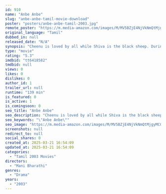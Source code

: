 ```yaml
---
id: 910
name: "Anbe Anbe"
slug: "anbe-anbe-tamil-movie-download"
poster: "posters/anbe-anbe-tamil-2003.jpg"
remote_poster: "https://m.media-amazon.com/images/M/MV5BZjE4NjVkNmQtMjgyMC00NjA4LTkyZTYtOTczZmZiYzExYTBjXkEyXkFqcGc@._V1_SX300.jpg"
original_language: "Tamil"
dubbed_in: null
released_date: "N/A"
synopsis: "Cheenu is loved by all while Shiva is the black sheep. During a family function, an estranged relative returns with her daughter. Confusion leads to a love triangle between Cheenu, Shiva and the girl."
type: "movie"
rating: "5.3"
imdbid: "tt6418582"
tmdbid: null
views: 0
likes: 0
dislikes: 0
author_id: 1
trailer_url: null
runtime: "139 min"
is_featured: 0
is_active: 1
is_comingsoon: 0
seo_title: "Anbe Anbe"
seo_description: "Cheenu is loved by all while Shiva is the black sheep. During a family function, an estranged relative returns with her daughter. Confusion leads to a love triangle between Cheenu, Shiva and the girl."
seo_keywords: "\"Anbe Anbe\""
seo_image: "https://m.media-amazon.com/images/M/MV5BZjE4NjVkNmQtMjgyMC00NjA4LTkyZTYtOTczZmZiYzExYTBjXkEyXkFqcGc@._V1_SX300.jpg"
screenshots: null
redirect_to: null
social_shares: 0
created_at: 2025-03-21 16:54:09
updated_at: 2025-03-21 16:54:09
categories:
  - "Tamil 2003 Movies"
directors:
  - "Mani Bharathi"
genres:
  - "Drama"
years:
  - "2003"
---
```

